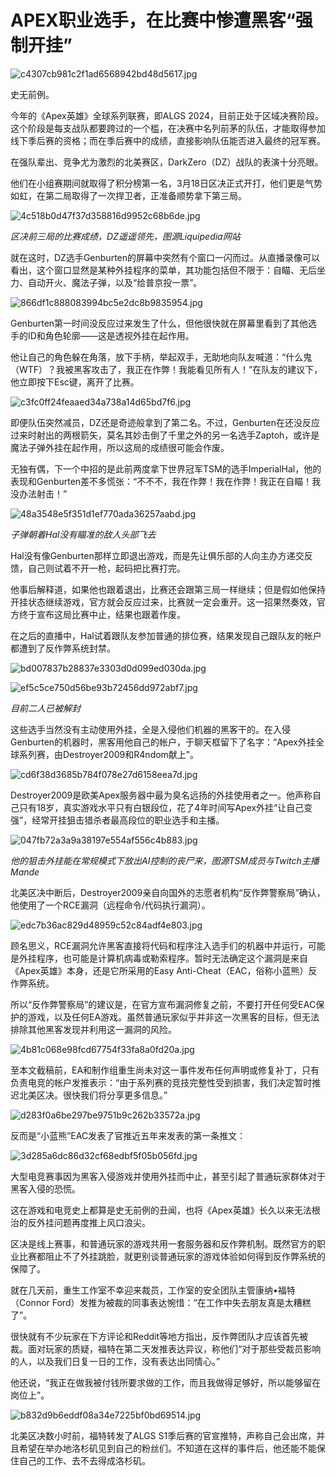 # APEX职业选手，在比赛中惨遭黑客“强制开挂”

![c4307cb981c2f1ad6568942bd48d5617.jpg](https://raw.githubusercontent.com/qqhsx/qqnews_image/main/2024/03/19/APEX职业选手，在比赛中惨遭黑客“强制开挂”/c4307cb981c2f1ad6568942bd48d5617.jpg)

史无前例。

今年的《Apex英雄》全球系列联赛，即ALGS
2024，目前正处于区域决赛阶段。这个阶段是每支战队都要跨过的一个槛，在决赛中名列前茅的队伍，才能取得参加线下季后赛的资格；而在季后赛中的成绩，直接影响队伍能否进入最终的冠军赛。

在强队辈出、竞争尤为激烈的北美赛区，DarkZero（DZ）战队的表演十分亮眼。

他们在小组赛期间就取得了积分榜第一名，3月18日区决正式开打，他们更是气势如虹，在第二局取得了一次捍卫者，正准备顺势拿下第三局。

![4c518b0d47f37d358816d9952c68b6de.jpg](https://raw.githubusercontent.com/qqhsx/qqnews_image/main/2024/03/19/APEX职业选手，在比赛中惨遭黑客“强制开挂”/4c518b0d47f37d358816d9952c68b6de.jpg)

_区决前三局的比赛成绩，DZ遥遥领先，图源Liquipedia网站_

就在这时，DZ选手Genburten的屏幕中突然有个窗口一闪而过。从直播录像可以看出，这个窗口显然是某种外挂程序的菜单，其功能包括但不限于：自瞄、无后坐力、自动开火、魔法子弹，以及“给普京投一票”。

![866df1c888083994bc5e2dc8b9835954.jpg](https://raw.githubusercontent.com/qqhsx/qqnews_image/main/2024/03/19/APEX职业选手，在比赛中惨遭黑客“强制开挂”/866df1c888083994bc5e2dc8b9835954.jpg)

Genburten第一时间没反应过来发生了什么，但他很快就在屏幕里看到了其他选手的ID和角色轮廓——这是透视外挂在起作用。

他让自己的角色躲在角落，放下手柄，举起双手，无助地向队友喊道：“什么鬼（WTF）？我被黑客攻击了，我正在作弊！我能看见所有人！”在队友的建议下，他立即按下Esc键，离开了比赛。

![c3fc0ff24feaaed34a738a14d65bd7f6.jpg](https://raw.githubusercontent.com/qqhsx/qqnews_image/main/2024/03/19/APEX职业选手，在比赛中惨遭黑客“强制开挂”/c3fc0ff24feaaed34a738a14d65bd7f6.jpg)

即便队伍突然减员，DZ还是奇迹般拿到了第二名。不过，Genburten在还没反应过来时射出的两根箭矢，莫名其妙击倒了千里之外的另一名选手Zaptoh，或许是魔法子弹外挂在起作用，所以这局的成绩很可能会作废。

无独有偶，下一个中招的是此前两度拿下世界冠军TSM的选手ImperialHal，他的表现和Genburten差不多慌张：“不不不，我在作弊！我在作弊！我正在自瞄！我没办法射击！”

![48a3548e5f351d1ef770ada36257aabd.jpg](https://raw.githubusercontent.com/qqhsx/qqnews_image/main/2024/03/19/APEX职业选手，在比赛中惨遭黑客“强制开挂”/48a3548e5f351d1ef770ada36257aabd.jpg)

_子弹朝着Hal没有瞄准的敌人头部飞去_

Hal没有像Genburten那样立即退出游戏，而是先让俱乐部的人向主办方递交反馈，自己则试着不开一枪，起码把比赛打完。

他事后解释道，如果他也跟着退出，比赛还会跟第三局一样继续；但是假如他保持开挂状态继续游戏，官方就会反应过来，比赛就一定会重开。这一招果然奏效，官方终于宣布这局比赛中止，结果也跟着作废。

在之后的直播中，Hal试着跟队友参加普通的排位赛，结果发现自己跟队友的帐户都遭到了反作弊系统封禁。

![bd007837b28837e3303d0d099ed030da.jpg](https://raw.githubusercontent.com/qqhsx/qqnews_image/main/2024/03/19/APEX职业选手，在比赛中惨遭黑客“强制开挂”/bd007837b28837e3303d0d099ed030da.jpg)

![ef5c5ce750d56be93b72456dd972abf7.jpg](https://raw.githubusercontent.com/qqhsx/qqnews_image/main/2024/03/19/APEX职业选手，在比赛中惨遭黑客“强制开挂”/ef5c5ce750d56be93b72456dd972abf7.jpg)

_目前二人已被解封_

这些选手当然没有主动使用外挂，全是入侵他们机器的黑客干的。在入侵Genburten的机器时，黑客用他自己的帐户，于聊天框留下了名字：“Apex外挂全球系列赛，由Destroyer2009和R4ndom献上”。

![cd6f38d3685b784f078e27d6158eea7d.jpg](https://raw.githubusercontent.com/qqhsx/qqnews_image/main/2024/03/19/APEX职业选手，在比赛中惨遭黑客“强制开挂”/cd6f38d3685b784f078e27d6158eea7d.jpg)

Destroyer2009是欧美Apex服务器中最为臭名远扬的外挂使用者之一。他声称自己只有18岁，真实游戏水平只有白银段位，花了4年时间写Apex外挂“让自己变强”，经常开挂狙击猎杀者最高段位的职业选手和主播。

![047fb72a3a9a38197e554af556c4b883.jpg](https://raw.githubusercontent.com/qqhsx/qqnews_image/main/2024/03/19/APEX职业选手，在比赛中惨遭黑客“强制开挂”/047fb72a3a9a38197e554af556c4b883.jpg)

_他的狙击外挂能在常规模式下放出AI控制的丧尸来，图源TSM成员与Twitch主播Mande_

北美区决中断后，Destroyer2009亲自向国外的志愿者机构“反作弊警察局”确认，他使用了一个RCE漏洞（远程命令/代码执行漏洞）。

![edc7b36ac829d48959c52c84adf4e803.jpg](https://raw.githubusercontent.com/qqhsx/qqnews_image/main/2024/03/19/APEX职业选手，在比赛中惨遭黑客“强制开挂”/edc7b36ac829d48959c52c84adf4e803.jpg)

顾名思义，RCE漏洞允许黑客直接将代码和程序注入选手们的机器中并运行，可能是外挂程序，也可能是计算机病毒或勒索程序。暂时无法确定这个漏洞是来自《Apex英雄》本身，还是它所采用的Easy
Anti-Cheat（EAC，俗称小蓝熊）反作弊系统。

所以“反作弊警察局”的建议是，在官方宣布漏洞修复之前，不要打开任何受EAC保护的游戏，以及任何EA游戏。虽然普通玩家似乎并非这一次黑客的目标，但无法排除其他黑客发现并利用这一漏洞的风险。

![4b81c068e98fcd67754f33fa8a0fd20a.jpg](https://raw.githubusercontent.com/qqhsx/qqnews_image/main/2024/03/19/APEX职业选手，在比赛中惨遭黑客“强制开挂”/4b81c068e98fcd67754f33fa8a0fd20a.jpg)

至本文截稿前，EA和制作组重生尚未对这一事件发布任何声明或修复补丁，只有负责电竞的帐户发推表示：“由于系列赛的竞技完整性受到损害，我们决定暂时推迟北美区决。很快我们将分享更多信息。”

![d283f0a6be297be9751b9c262b33572a.jpg](https://raw.githubusercontent.com/qqhsx/qqnews_image/main/2024/03/19/APEX职业选手，在比赛中惨遭黑客“强制开挂”/d283f0a6be297be9751b9c262b33572a.jpg)

反而是“小蓝熊”EAC发表了官推近五年来发表的第一条推文：

![3d285a6dc86d32cf68edbf5f05b056fd.jpg](https://raw.githubusercontent.com/qqhsx/qqnews_image/main/2024/03/19/APEX职业选手，在比赛中惨遭黑客“强制开挂”/3d285a6dc86d32cf68edbf5f05b056fd.jpg)

大型电竞赛事因为黑客入侵游戏并使用外挂而中止，甚至引起了普通玩家群体对于黑客入侵的恐慌。

这在游戏和电竞史上都算是史无前例的丑闻，也将《Apex英雄》长久以来无法根治的反外挂问题再度推上风口浪尖。

区决是线上赛事，和普通玩家的游戏共用一套服务器和反作弊机制。既然官方的职业比赛都阻止不了外挂跳脸，就更别谈普通玩家的游戏体验如何得到反作弊系统的保障了。

就在几天前，重生工作室不幸迎来裁员，工作室的安全团队主管康纳•福特（Connor Ford）发推为被裁的同事表达惋惜：“在工作中失去朋友真是太糟糕了”。

很快就有不少玩家在下方评论和Reddit等地方指出，反作弊团队才应该首先被裁。面对玩家的质疑，福特在第二天发推表达异议，称他们“对于那些受裁员影响的人，以及我们日复一日的工作，没有表达出同情心。”

他还说，“我正在做我被付钱所要求做的工作，而且我做得足够好，所以能够留在岗位上”。

![b832d9b6eddf08a34e7225bf0bd69514.jpg](https://raw.githubusercontent.com/qqhsx/qqnews_image/main/2024/03/19/APEX职业选手，在比赛中惨遭黑客“强制开挂”/b832d9b6eddf08a34e7225bf0bd69514.jpg)

北美区决数小时前，福特转发了ALGS
S1季后赛的官宣推特，声称自己会出席，并且希望在举办地洛杉矶见到自己的粉丝们。不知道在这样的事件后，他还能不能保住自己的工作、去不去得成洛杉矶。

